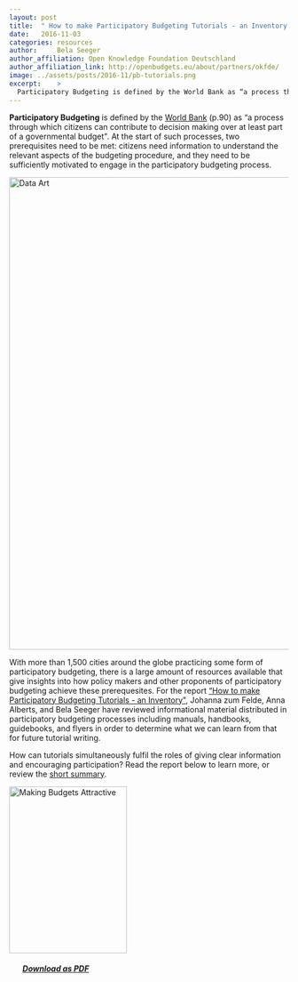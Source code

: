 ```yaml
---
layout: post
title:  " How to make Participatory Budgeting Tutorials - an Inventory "
date:   2016-11-03
categories: resources
author:     Bela Seeger
author_affiliation: Open Knowledge Foundation Deutschland
author_affiliation_link: http://openbudgets.eu/about/partners/okfde/
image: ../assets/posts/2016-11/pb-tutorials.png
excerpt:    >
  Participatory Budgeting is defined by the World Bank as “a process through which citizens can contribute to decision making over at least part of a governmental budget". At the start of such processes, two prerequisites need to be met: citizens need information to understand the relevant aspects of the budgeting procedure, and they need to be sufficiently motivated to engage in the participatory budgeting process. 
---
```


**Participatory Budgeting** is defined by the [World Bank](http://siteresources.worldbank.org/PSGLP/Resources/ParticipatoryBudgeting.pdf) (p.90) as “a process through which citizens can contribute to decision making over at least part of a governmental budget". At the start of such processes, two prerequisites need to be met: citizens need information to understand the relevant aspects of the budgeting procedure, and they need to be sufficiently motivated to engage in the participatory budgeting process. 

<img alt="Data Art" src="{{site.baseurl}}/assets/posts/2016-11/graphics.png" width="850"/>

With more than 1,500 cities around the globe practicing some form of participatory budgeting, there is a large amount of resources available that give insights into how policy makers and other proponents of participatory budgeting achieve these prerequesites. For the report [“How to make Participatory Budgeting Tutorials - an Inventory"](http://openbudgets.eu/assets/resources/Report-OpenBudgets-Participatory-Budgeting.pdf), Johanna zum Felde, Anna Alberts, and Bela Seeger have reviewed informational material distributed in participatory budgeting processes including manuals, handbooks, guidebooks, and flyers in order to determine what we can learn from that for future tutorial writing. 

How can tutorials simultaneously fulfil the roles of giving clear information and encouraging participation? Read the report below to learn more, or review the [short summary](http://openbudgets.eu/post/2016/11/02/participatory-budgeting-summary/).


<tbody><tr style="border: none"><td style="border: none">
<a href="{{site.baseurl}}/assets/resources/Report-OpenBudgets-Participatory-Budgeting.pdf" target="_blank"><img src="{{site.baseurl}}/assets/posts/2016-11/pb-tutorials.png" alt="Making Budgets Attractive" width="212" height="300"></a></td>
<td style="vertical-align:middle; border:none;">
<ul>
<h5><a target="_blank" href="{{site.baseurl}}/assets/resources/Report-OpenBudgets-Participatory-Budgeting.pdf">Download as PDF</a></h5>


